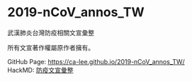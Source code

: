 # 2019-nCoV_annos_TW
武漢肺炎台灣防疫相關文宣彙整

所有文宣著作權屬原作者擁有。

GitHub Page: https://ca-lee.github.io/2019-nCoV_annos_TW/  
HackMD: [防疫文宣彙整](https://hackmd.io/8mcxozG1T3K2w3Ave9IgCA)
